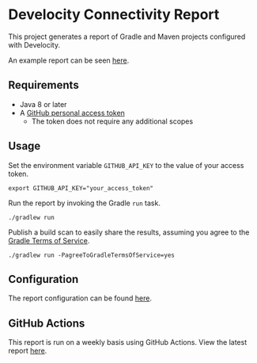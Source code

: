 # Develocity Connectivity Report

This project generates a report of Gradle and Maven projects configured with Develocity.

An example report can be seen [here](https://scans.gradle.com/s/2iznweiyla3zq/console-log?page=1).

## Requirements

- Java 8 or later
- A [GitHub personal access token](https://github.com/settings/tokens)
  - The token does not require any additional scopes

## Usage

Set the environment variable `GITHUB_API_KEY` to the value of your access token.

```shell
export GITHUB_API_KEY="your_access_token"
```

Run the report by invoking the Gradle `run` task. 

```shell
./gradlew run
```

Publish a build scan to easily share the results, assuming you agree to the [Gradle Terms of Service](https://gradle.com/terms-of-service).

```shell
./gradlew run -PagreeToGradleTermsOfService=yes
```

## Configuration

The report configuration can be found [here](src/main/kotlin/dev/erichaag/Main.kt).

## GitHub Actions

This report is run on a weekly basis using GitHub Actions.
View the latest report [here](https://github.com/erichaagdev/develocity-connectivity-report/actions).
